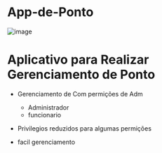# App-de-Ponto

![image](https://user-images.githubusercontent.com/41751340/120050494-e2534c00-bff3-11eb-817e-0389622c1119.png)

# Aplicativo para Realizar Gerenciamento de Ponto 

- Gerenciamento de Com permições de Adm
  - Administrador 
  - funcionario   


- Privilegios reduzidos para algumas permições
- facil gerenciamento


